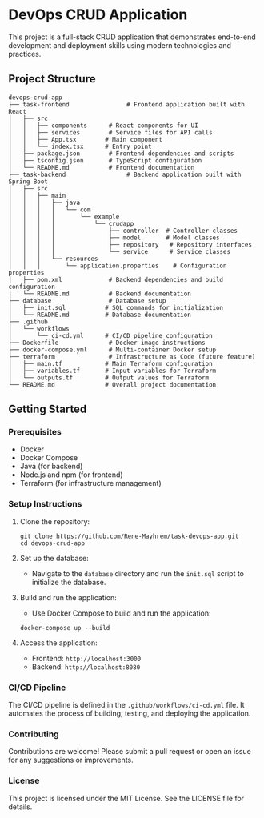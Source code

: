 # DevOps CRUD Application

This project is a full-stack CRUD application that demonstrates end-to-end development and deployment skills using modern technologies and practices.

## Project Structure

```
devops-crud-app
├── task-frontend                # Frontend application built with React
│   ├── src
│   │   ├── components      # React components for UI
│   │   ├── services        # Service files for API calls
│   │   ├── App.tsx        # Main component
│   │   └── index.tsx      # Entry point
│   ├── package.json        # Frontend dependencies and scripts
│   ├── tsconfig.json       # TypeScript configuration
│   └── README.md           # Frontend documentation
├── task-backend                 # Backend application built with Spring Boot
│   ├── src
│   │   ├── main
│   │   │   ├── java
│   │   │   │   └── com
│   │   │   │       └── example
│   │   │   │           └── crudapp
│   │   │   │               ├── controller  # Controller classes
│   │   │   │               ├── model       # Model classes
│   │   │   │               ├── repository   # Repository interfaces
│   │   │   │               └── service      # Service classes
│   │   │   └── resources
│   │   │       └── application.properties    # Configuration properties
│   ├── pom.xml             # Backend dependencies and build configuration
│   └── README.md           # Backend documentation
├── database                # Database setup
│   ├── init.sql           # SQL commands for initialization
│   └── README.md          # Database documentation
├── .github
│   └── workflows
│       └── ci-cd.yml      # CI/CD pipeline configuration
├── Dockerfile              # Docker image instructions
├── docker-compose.yml      # Multi-container Docker setup
├── terraform               # Infrastructure as Code (future feature)
│   ├── main.tf            # Main Terraform configuration
│   ├── variables.tf       # Input variables for Terraform
│   └── outputs.tf         # Output values for Terraform
└── README.md              # Overall project documentation
```

## Getting Started

### Prerequisites

- Docker
- Docker Compose
- Java (for backend)
- Node.js and npm (for frontend)
- Terraform (for infrastructure management)

### Setup Instructions

1. Clone the repository:
   ```
   git clone https://github.com/Rene-Mayhrem/task-devops-app.git
   cd devops-crud-app
   ```

2. Set up the database:
   - Navigate to the `database` directory and run the `init.sql` script to initialize the database.

3. Build and run the application:
   - Use Docker Compose to build and run the application:
   ```
   docker-compose up --build
   ```

4. Access the application:
   - Frontend: `http://localhost:3000`
   - Backend: `http://localhost:8080`

### CI/CD Pipeline

The CI/CD pipeline is defined in the `.github/workflows/ci-cd.yml` file. It automates the process of building, testing, and deploying the application.

### Contributing

Contributions are welcome! Please submit a pull request or open an issue for any suggestions or improvements.

### License

This project is licensed under the MIT License. See the LICENSE file for details.